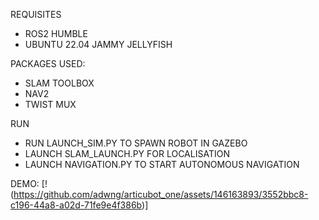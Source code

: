 REQUISITES
- ROS2 HUMBLE
- UBUNTU 22.04 JAMMY JELLYFISH

PACKAGES USED:
- SLAM TOOLBOX
- NAV2
- TWIST MUX

RUN
- RUN LAUNCH_SIM.PY TO SPAWN ROBOT IN GAZEBO 
- LAUNCH SLAM_LAUNCH.PY FOR LOCALISATION
- LAUNCH NAVIGATION.PY TO START AUTONOMOUS NAVIGATION

DEMO:
[!(https://github.com/adwng/articubot_one/assets/146163893/3552bbc8-c196-44a8-a02d-71fe9e4f386b)]

